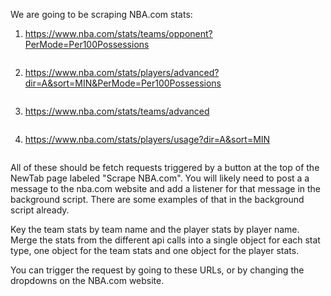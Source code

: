 We are going to be scraping NBA.com stats:

1. https://www.nba.com/stats/teams/opponent?PerMode=Per100Possessions
```
```

2. https://www.nba.com/stats/players/advanced?dir=A&sort=MIN&PerMode=Per100Possessions
```
```

3. https://www.nba.com/stats/teams/advanced
```
```

4. https://www.nba.com/stats/players/usage?dir=A&sort=MIN
```
```

All of these should be fetch requests triggered by a button at the top of the NewTab page labeled "Scrape NBA.com". You will likely need to post a a message to the nba.com website and add a listener for that message in the background script. There are some examples of that in the background script already.

Key the team stats by team name and the player stats by player name. Merge the stats from the different api calls into a single object for each stat type, one object for the team stats and one object for the player stats.

You can trigger the request by going to these URLs, or by changing the dropdowns on the NBA.com website.
